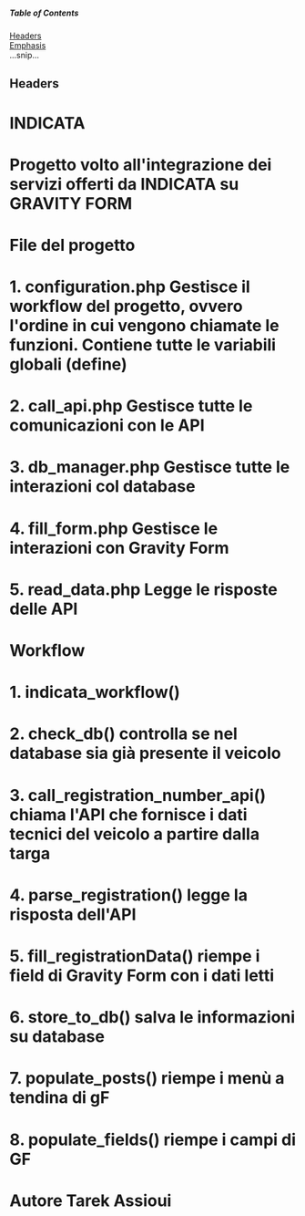 ##### Table of Contents  
[Headers](#headers)  
[Emphasis](#emphasis)  
...snip...    
<a name="headers"/>
## Headers


# INDICATA
# Progetto volto all'integrazione dei servizi offerti da INDICATA su GRAVITY FORM
#
# File del progetto
#   1. configuration.php Gestisce il workflow del progetto, ovvero l'ordine in cui vengono chiamate le funzioni. Contiene tutte le variabili globali (define)
#   2. call_api.php Gestisce tutte le comunicazioni con le API
#   3. db_manager.php Gestisce tutte le interazioni col database
#   4. fill_form.php Gestisce le interazioni con Gravity Form
#   5. read_data.php Legge le risposte delle API   
#
#
# Workflow
#   1. indicata_workflow()
#   2. check_db() controlla se nel database sia già presente il veicolo
#   3. call_registration_number_api() chiama l'API che fornisce i dati tecnici del veicolo a partire dalla targa
#   4. parse_registration() legge la risposta dell'API
#   5. fill_registrationData() riempe i field di Gravity Form con i dati letti
#   6. store_to_db() salva le informazioni su database
#   7. populate_posts() riempe i menù a tendina di gF
#   8. populate_fields() riempe i campi  di GF
#
# 
# Autore Tarek Assioui
#

